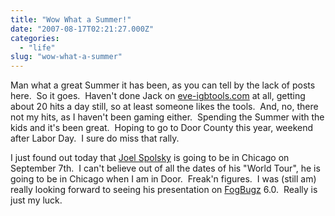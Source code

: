 ```yaml
---
title: "Wow What a Summer!"
date: "2007-08-17T02:21:27.000Z"
categories: 
  - "life"
slug: "wow-what-a-summer"
---
```


Man what a great Summer it has been, as you can tell by the lack of posts here.  So it goes.  Haven't done Jack on [eve-igbtools.com](http://eve-igbtools.com) at all, getting about 20 hits a day still, so at least someone likes the tools.  And, no, there not my hits, as I haven't been gaming either.  Spending the Summer with the kids and it's been great.  Hoping to go to Door County this year, weekend after Labor Day.  I sure do miss that rally.

I just found out today that [Joel Spolsky](http://joelonsoftware.com) is going to be in Chicago on September 7th.  I can't believe out of all the dates of his "World Tour", he is going to be in Chicago when I am in Door.  Freak'n figures.  I was (still am) really looking forward to seeing his presentation on [FogBugz](http://fogcreek.com/FogBugz/index.html) 6.0.  Really is just my luck.
